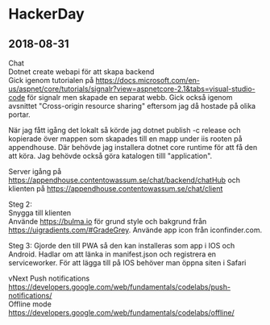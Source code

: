 # HackerDay

## 2018-08-31
Chat  
Dotnet create webapi för att skapa backend  
Gick igenom tutorialen på https://docs.microsoft.com/en-us/aspnet/core/tutorials/signalr?view=aspnetcore-2.1&tabs=visual-studio-code för signalr men skapade en separat webb. Gick också igenom avsnittet "Cross-origin resource sharing" eftersom jag då hostade på olika portar.  
  
När jag fått igång det lokalt så körde jag dotnet publish -c release och kopierade över mappen som skapades till en mapp under iis rooten på appendhouse. Där behövde jag installera dotnet core runtime för att få den att köra. Jag behövde också göra katalogen tilll "application".  
  
Server igång på https://appendhouse.contentowassum.se/chat/backend/chatHub och klienten på https://appendhouse.contentowassum.se/chat/client

Steg 2:  
Snygga till klienten  
Använde https://bulma.io för grund style och bakgrund från https://uigradients.com/#GradeGrey. Använde app icon från iconfinder.com. 

Steg 3:
Gjorde den till PWA så den kan installeras som app i IOS och Android. Hadlar om att länka in manifest.json och registrera en serviceworker. För att lägga till på IOS behöver man öppna siten i Safari

vNext
Push notifications https://developers.google.com/web/fundamentals/codelabs/push-notifications/  
Offline mode https://developers.google.com/web/fundamentals/codelabs/offline/
